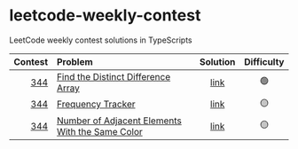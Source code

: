 # leetcode-weekly-contest

LeetCode weekly contest solutions in TypeScripts

| Contest | Problem | Solution | Difficulty |
| ---: | :--- | :---: | :---: |
| [344](https://leetcode.com/contest/weekly-contest-344/) | [Find the Distinct Difference Array](https://leetcode.com/problems/find-the-distinct-difference-array) | [link](https://github.com/weixinnnn/leetcode-weekly-contest/blob/main/344/find-distinct-difference-array.ts) | 🟢 |
| [344](https://leetcode.com/contest/weekly-contest-344/) | [Frequency Tracker](https://leetcode.com/problems/frequency-tracker) | [link](https://github.com/weixinnnn/leetcode-weekly-contest/blob/main/344/frequency-tracker.ts) | 🟡 |
| [344](https://leetcode.com/contest/weekly-contest-344/) | [Number of Adjacent Elements With the Same Color](https://leetcode.com/problems/number-of-adjacent-elements-with-the-same-color/) | [link](https://github.com/weixinnnn/leetcode-weekly-contest/blob/main/344/number-of-adjacent-elements-with-the-same-color/.ts) | 🟡 |
